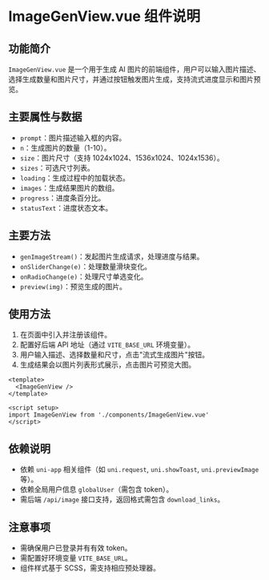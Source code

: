# ImageGenView.vue 组件说明

## 功能简介

`ImageGenView.vue` 是一个用于生成 AI 图片的前端组件，用户可以输入图片描述、选择生成数量和图片尺寸，并通过按钮触发图片生成，支持流式进度显示和图片预览。

## 主要属性与数据

- `prompt`：图片描述输入框的内容。
- `n`：生成图片的数量（1-10）。
- `size`：图片尺寸（支持 1024x1024、1536x1024、1024x1536）。
- `sizes`：可选尺寸列表。
- `loading`：生成过程中的加载状态。
- `images`：生成结果图片的数组。
- `progress`：进度条百分比。
- `statusText`：进度状态文本。

## 主要方法

- `genImageStream()`：发起图片生成请求，处理进度与结果。
- `onSliderChange(e)`：处理数量滑块变化。
- `onRadioChange(e)`：处理尺寸单选变化。
- `preview(img)`：预览生成的图片。

## 使用方法

1. 在页面中引入并注册该组件。
2. 配置好后端 API 地址（通过 `VITE_BASE_URL` 环境变量）。
3. 用户输入描述、选择数量和尺寸，点击"流式生成图片"按钮。
4. 生成结果会以图片列表形式展示，点击图片可预览大图。

```vue
<template>
  <ImageGenView />
</template>

<script setup>
import ImageGenView from './components/ImageGenView.vue'
</script>
```

## 依赖说明

- 依赖 `uni-app` 相关组件（如 `uni.request`, `uni.showToast`, `uni.previewImage` 等）。
- 依赖全局用户信息 `globalUser`（需包含 token）。
- 需后端 `/api/image` 接口支持，返回格式需包含 `download_links`。

## 注意事项

- 需确保用户已登录并有有效 token。
- 需配置好环境变量 `VITE_BASE_URL`。
- 组件样式基于 SCSS，需支持相应预处理器。 